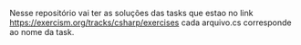 Nesse repositório vai ter as soluções das tasks que estao no link https://exercism.org/tracks/csharp/exercises
cada arquivo.cs corresponde ao nome da task. 